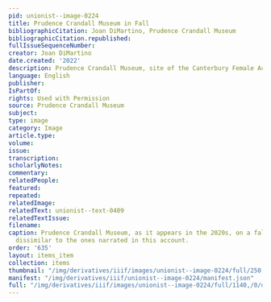 ```yaml
---
pid: unionist--image-0224
title: Prudence Crandall Museum in Fall
bibliographicCitation: Joan DiMartino, Prudence Crandall Museum
bibliographicCitation.republished: 
fullIssueSequenceNumber: 
creator: Joan DiMartino
date.created: '2022'
description: Prudence Crandall Museum, site of the Canterbury Female Academy, in Fall
language: English
publisher: 
IsPartOf: 
rights: Used with Permission
source: Prudence Crandall Museum
subject: 
type: image
category: Image
article.type: 
volume: 
issue: 
transcription: 
scholarlyNotes: 
commentary: 
relatedPeople: 
featured: 
repeated: 
relatedImage: 
relatedText: unionist--text-0409
relatedTextIssue: 
filename: 
caption: Prudence Crandall Museum, as it appears in the 2020s, on a fall day, not
  dissimilar to the ones narrated in this account.
order: '635'
layout: items_item
collection: items
thumbnail: "/img/derivatives/iiif/images/unionist--image-0224/full/250,/0/default.jpg"
manifest: "/img/derivatives/iiif/unionist--image-0224/manifest.json"
full: "/img/derivatives/iiif/images/unionist--image-0224/full/1140,/0/default.jpg"
---
```

